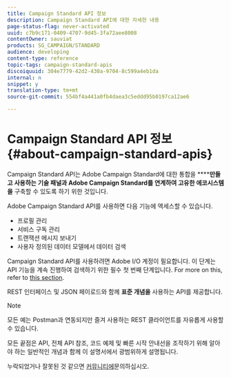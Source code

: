 ```yaml
---
title: Campaign Standard API 정보
description: Campaign Standard API에 대한 자세한 내용
page-status-flag: never-activated
uuid: c7b9c171-0409-4707-9d45-3fa72aee8008
contentOwner: sauviat
products: SG_CAMPAIGN/STANDARD
audience: developing
content-type: reference
topic-tags: campaign-standard-apis
discoiquuid: 304e7779-42d2-430a-9704-8c599a4eb1da
internal: n
snippet: y
translation-type: tm+mt
source-git-commit: 554bf4a441a0fb4daea3c5eddd95b0197ca12ae6

---
```



# Campaign Standard API 정보 {#about-campaign-standard-apis}

Campaign Standard API는 Adobe Campaign Standard에 대한 통합을 ******만들고 사용하는 기술 패널과 Adobe Campaign Standard를 연계하여 고유한 에코시스템을** 구축할 수 있도록 하기 위한 것입니다.

Adobe Campaign Standard API를 사용하면 다음 기능에 액세스할 수 있습니다.

* 프로필 관리
* 서비스 구독 관리
* 트랜잭션 메시지 보내기
* 사용자 정의된 데이터 모델에서 데이터 검색

Campaign Standard API를 사용하려면 Adobe I/O 계정이 필요합니다. 이 단계는 API 기능을 계속 진행하여 검색하기 위한 필수 첫 번째 단계입니다.
For more on this, refer to [this section](../../api/using/setting-up-api-access.md).

REST 인터페이스 및 JSON 페이로드와 함께 **표준 개념을** 사용하는 API를 제공합니다.

>[!NOTE]
>
>모든 예는 Postman과 연동되지만 즐겨 사용하는 REST 클라이언트를 자유롭게 사용할 수 있습니다.

모든 끝점은 API, 전체 API 참조, 코드 예제 및 빠른 시작 안내선을 조작하기 위해 알아야 하는 일반적인 개념과 함께 이 설명서에서 광범위하게 설명됩니다.

누락되었거나 잘못된 것 같으면 [커뮤니티에](http://help-forums.adobe.com/content/adobeforums/en/campaign-forum/adobe-campaign.html)문의하십시오.
